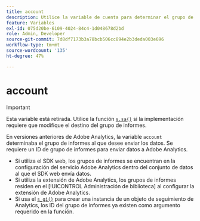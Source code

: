 ```yaml
---
title: account
description: Utilice la variable de cuenta para determinar el grupo de informes al que se envían los datos.
feature: Variables
exl-id: 075d20be-6109-4024-84c4-1d048678d2bd
role: Admin, Developer
source-git-commit: 7d8df7173b3a78bcb506cc894e2b3deda003e696
workflow-type: tm+mt
source-wordcount: '135'
ht-degree: 47%

---
```


# account

>[!IMPORTANT]
>
>Esta variable está retirada. Utilice la función [`s.sa()`](../functions/sa-method.md) si la implementación requiere que modifique el destino del grupo de informes.

En versiones anteriores de Adobe Analytics, la variable `account` determinaba el grupo de informes al que desee enviar los datos. Se requiere un ID de grupo de informes para enviar datos a Adobe Analytics.

* Si utiliza el SDK web, los grupos de informes se encuentran en la configuración del servicio Adobe Analytics dentro del conjunto de datos al que el SDK web envía datos.
* Si utiliza la extensión de Adobe Analytics, los grupos de informes residen en el [!UICONTROL Administración de biblioteca] al configurar la extensión de Adobe Analytics.
* Si usa el [`s_gi()`](../functions/s-gi.md) para crear una instancia de un objeto de seguimiento de Analytics, los ID del grupo de informes ya existen como argumento requerido en la función.
